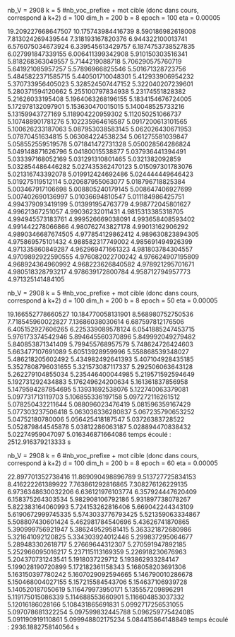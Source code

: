 nb_V = 2908
k = 5 #nb_voc_prefixe + mot cible (donc dans cours, correspond à k+2)
d = 100
dim_h = 200
b = 8
epoch = 100
eta = 0.00005

19.209227668647507
10.175743984416739
8.590186982618008
7.813024269439544
7.318193167820376
6.944322100013741
6.576075034673924
6.339545613429757
6.1874753738527835
6.027991847339155
6.006411399342908
5.910150303516341
5.818268363049557
5.7144219088718
5.706290575760719
5.641921085957257
5.57896966825546
5.501671328723756
5.4845822371585715
5.440501710048301
5.412933906954232
5.370733956405023
5.328524507447152
5.322040207239601
5.280371594120662
5.255100797834938
5.23174551828382
5.21626033195408
5.1964063268196155
5.1834154676724005
5.172978132097901
5.153630470015015
5.140048525733216
5.13159943727169
5.118904220959302
5.112050251066737
5.107488901781276
5.102235964616587
5.0917200613101565
5.100626233187063
5.087953038583145
5.062026430671953
5.07870451634815
5.063084224538234
5.061275581039847
5.058552559519578
5.071841472731328
5.050028564286824
5.049148871626796
5.04180015538877
5.037936441394491
5.033397168052169
5.031291310801465
5.0321382092859
5.032854486446282
5.027435362470123
5.015097301783076
5.021316743392078
5.019912424692486
5.024444449646423
5.019275119512114
5.020687955063077
5.018796718825384
5.003467917106698
5.008805240179145
5.008647406927699
5.007402690136997
5.01036694810547
5.011184986425751
4.994379093419199
5.013991954763779
4.998772045801627
4.99621367251057
4.99036232011431
4.9815313385318705
4.994945573183761
4.999526669038091
4.993658408593402
4.991442278066866
4.980762743827178
4.99013162906292
4.9890346687674505
4.977854129862412
4.989630823894305
4.975869575101432
4.988582317749002
4.985691494926399
4.971335860849287
4.962969471661323
4.981803784304557
4.9709892922590555
4.976082022700242
4.976624907195809
4.968924364960992
4.968223626840582
4.978921295701671
4.980518328793217
4.978639172800784
4.958712794957773
4.971325141484105




nb_V = 2908
k = 5 #nb_voc_prefixe + mot cible (donc dans cours, correspond à k+2)
d = 100
dim_h = 200
b = 8
epoch = 50
eta = 0.00005


19.166552778660527
10.184770058131901
8.568980752750536
7.718545960022827
7.13686038030614
6.687597812176506
6.405152927606265
6.225339089578124
6.0541885247453715
5.976173374542946
5.894645560370896
5.849992049279482
5.840853871341409
5.799455768957579
5.748624726424603
5.663477107691089
5.60513928959996
5.558868539348027
5.486218205602492
5.434982492641393
5.407104928435185
5.3527808796031655
5.321573087117337
5.292506063643128
5.262279104855034
5.235446400044985
5.219571592594649
5.192731292434883
5.176249624200634
5.161361837856958
5.1479594287854695
5.13931692538076
5.122740063379081
5.097731713119703
5.106855336197158
5.097272116261512
5.078250432211644
5.088096023476419
5.081596359167429
5.077303237506418
5.063036336280837
5.067235790653252
5.04752180780006
5.056425418187547
5.03726383728522
5.052879844545878
5.03812286063187
5.028894470838432
5.02274959047097
5.016346871664086
temps écoulé : 2512.916379213333 s






nb_V = 2908
k = 6 #nb_voc_prefixe + mot cible (donc dans cours, correspond à k+2)
d = 100
dim_h = 200
b = 8
epoch = 60
eta = 0.00005


22.897701352738416
11.869090498896789
9.513727725834153
8.416222261389922
7.763861292816865
7.308276126229135
6.9736348630032206
6.636121976103774
6.357924447620409
6.158375264303534
5.982908106792186
5.931897738078267
5.822383164060993
5.724153262816406
5.669042244343109
5.6190672999745335
5.5743033776793425
5.521359063334867
5.508807430601424
5.462981784540696
5.43626741870865
5.390999756921947
5.386249529581415
5.363321872680986
5.321641092120825
5.334303924012446
5.299837295064677
5.289483302618717
5.27669644312307
5.270591947892185
5.252966095016217
5.237115113169359
5.226918230676963
5.204370731243541
5.1918037229712
5.193862933284147
5.199028190720899
5.172182361158343
5.168058203691306
5.163150397780242
5.1607029092594665
5.146790010286678
5.150468004027155
5.157215584543706
5.154637106939728
5.140520187050619
5.116479973950171
5.135557209896291
5.119175015086339
5.114688553660901
5.116604853037332
5.12016186028166
5.108431865691831
5.0992717256531055
5.097078681322254
5.097599832445788
5.096259775424085
5.091190919110861
5.099948802175234
5.084415864148849
temps écoulé : 2936.1882758140564 s
